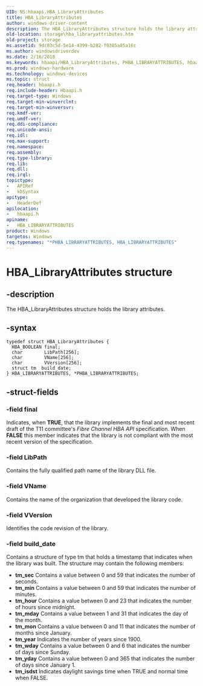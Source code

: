 ```yaml
---
UID: NS:hbaapi.HBA_LibraryAttributes
title: HBA_LibraryAttributes
author: windows-driver-content
description: The HBA_LibraryAttributes structure holds the library attributes.
old-location: storage\hba_libraryattributes.htm
old-project: storage
ms.assetid: 9dc03c5d-5e14-4399-b282-f0385a85a16c
ms.author: windowsdriverdev
ms.date: 2/16/2018
ms.keywords: hbaapi/HBA_LibraryAttributes, PHBA_LIBRARYATTRIBUTES, hbaapi/PHBA_LIBRARYATTRIBUTES, *PHBA_LIBRARYATTRIBUTES, structs-Fibre_1be227ba-622d-475f-811e-2d65de5cbaa8.xml, storage.hba_libraryattributes, PHBA_LIBRARYATTRIBUTES structure pointer [Storage Devices], HBA_LIBRARYATTRIBUTES structure [Storage Devices], HBA_LibraryAttributes, HBA_LibraryAttributes structure [Storage Devices], HBA_LIBRARYATTRIBUTES
ms.prod: windows-hardware
ms.technology: windows-devices
ms.topic: struct
req.header: hbaapi.h
req.include-header: Hbaapi.h
req.target-type: Windows
req.target-min-winverclnt: 
req.target-min-winversvr: 
req.kmdf-ver: 
req.umdf-ver: 
req.ddi-compliance: 
req.unicode-ansi: 
req.idl: 
req.max-support: 
req.namespace: 
req.assembly: 
req.type-library: 
req.lib: 
req.dll: 
req.irql: 
topictype:
-	APIRef
-	kbSyntax
apitype:
-	HeaderDef
apilocation:
-	hbaapi.h
apiname:
-	HBA_LIBRARYATTRIBUTES
product: Windows
targetos: Windows
req.typenames: "*PHBA_LIBRARYATTRIBUTES, HBA_LIBRARYATTRIBUTES"
---
```


# HBA_LibraryAttributes structure


## -description


The HBA_LibraryAttributes structure holds the library attributes.


## -syntax


````
typedef struct HBA_LibraryAttributes {
  HBA_BOOLEAN final;
  char        LibPath[256];
  char        VName[256];
  char        VVersion[256];
  struct tm  build_date;
} HBA_LIBRARYATTRIBUTES, *PHBA_LIBRARYATTRIBUTES;
````


## -struct-fields




### -field final

Indicates, when <b>TRUE</b>, that the library implements the final and most recent draft of the T11 committee's <i>Fibre Channel HBA API</i> specification. When <b>FALSE</b> this member indicates that the library is not compliant with the most recent version of the specification. 


### -field LibPath

Contains the fully qualified path name of the library DLL file. 


### -field VName

Contains the name of the organization that developed the library code. 


### -field VVersion

Identifies the code revision of the library.


### -field build_date

Contains a structure of type tm that holds a timestamp that indicates when the library was built. The structure may contain the following members: 

<ul>
<li><b>tm_sec</b> Contains a value between 0 and 59 that indicates the number of seconds.</li>
<li><b>tm_min</b> Contains a value between 0 and 59 that indicates the number of minutes.</li>
<li><b>tm_hour</b> Contains a value between 0 and 23 that indicates the number of hours since midnight.</li>
<li><b>tm_mday</b> Contains a value between 1 and 31 that indicates the day of the month.</li>
<li><b>tm_mon</b> Contains a value between 0 and 11 that indicates the number of months since January.</li>
<li><b>tm_year</b> Indicates the number of years since 1900.</li>
<li><b>tm_wday</b> Contains a value between 0 and 6 that indicates the number of days since Sunday.</li>
<li><b>tm_yday</b> Contains a value between 0 and 365 that indicates the number of days since January 1.</li>
<li><b>tm_isdst</b> Indicates daylight savings time when TRUE and normal time when FALSE.</li>
</ul>

